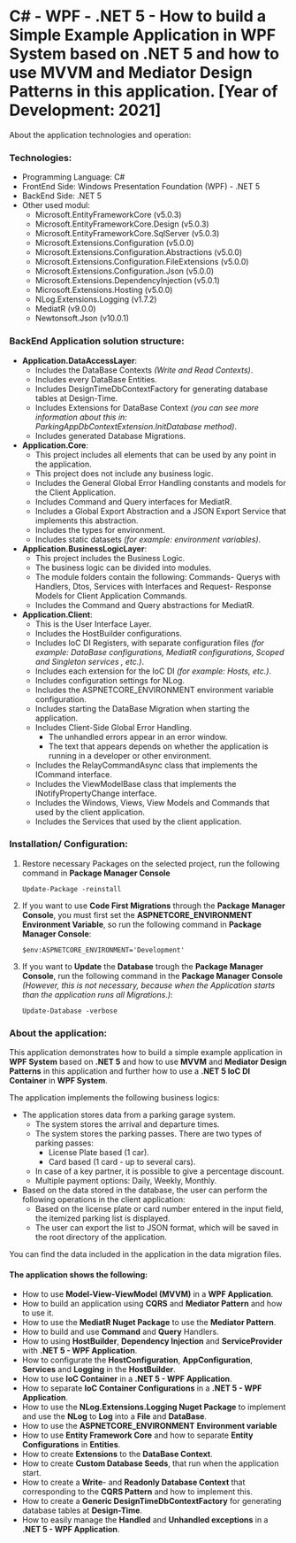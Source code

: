 # C# - WPF - .NET 5 - How to build a Simple Example Application in WPF System based on .NET 5 and how to use MVVM and Mediator Design Patterns in this application. [Year of Development: 2021]

About the application technologies and operation:

### Technologies:

- Programming Language: C#
- FrontEnd Side: Windows Presentation Foundation (WPF) - .NET 5
- BackEnd Side: .NET 5
- Other used modul:
  - Microsoft.EntityFrameworkCore (v5.0.3)
  - Microsoft.EntityFrameworkCore.Design (v5.0.3)
  - Microsoft.EntityFrameworkCore.SqlServer (v5.0.3)
  - Microsoft.Extensions.Configuration (v5.0.0)
  - Microsoft.Extensions.Configuration.Abstractions (v5.0.0)
  - Microsoft.Extensions.Configuration.FileExtensions (v5.0.0)
  - Microsoft.Extensions.Configuration.Json (v5.0.0)
  - Microsoft.Extensions.DependencyInjection (v5.0.1)
  - Microsoft.Extensions.Hosting (v5.0.0)
  - NLog.Extensions.Logging (v1.7.2)
  - MediatR (v9.0.0)
  - Newtonsoft.Json (v10.0.1)

### BackEnd Application solution structure:

- **Application.DataAccessLayer**:
  - Includes the DataBase Contexts _(Write and Read Contexts)_.
  - Includes every DataBase Entities.
  - Includes DesignTimeDbContextFactory for generating database tables at Design-Time.
  - Includes Extensions for DataBase Context _(you can see more information about this in: ParkingAppDbContextExtension.InitDatabase method)_.
  - Includes generated Database Migrations.
- **Application.Core**:
  - This project includes all elements that can be used by any point in the application.
  - This project does not include any business logic.
  - Includes the General Global Error Handling constants and models for the Client Application.
  - Includes Command and Query interfaces for MediatR.
  - Includes a Global Export Abstraction and a JSON Export Service that implements this abstraction.
  - Includes the types for environment.
  - Includes static datasets _(for example: environment variables)_.
- **Application.BusinessLogicLayer**:
  - This project includes the Business Logic.
  - The business logic can be divided into modules.
  - The module folders contain the following: Commands- Querys with Handlers, Dtos, Services with Interfaces and Request- Response Models for Client Application Commands.
  - Includes the Command and Query abstractions for MediatR.
- **Application.Client**:
  - This is the User Interface Layer.
  - Includes the HostBuilder configurations.
  - Includes IoC DI Registers, with separate configuration files _(for example: DataBase configurations, MediatR configurations, Scoped and Singleton services , etc.)_.
  - Includes each extension for the IoC DI _(for example: Hosts, etc.)_.
  - Includes configuration settings for NLog.
  - Includes the ASPNETCORE_ENVIRONMENT environment variable configuration.
  - Includes starting the DataBase Migration when starting the application.
  - Includes Client-Side Global Error Handling.
    - The unhandled errors appear in an error window.
    - The text that appears depends on whether the application is running in a developer or other environment.
  - Includes the RelayCommandAsync class that implements the ICommand interface.
  - Includes the ViewModelBase class that implements the INotifyPropertyChange interface.
  - Includes the Windows, Views, View Models and Commands that used by the client application.
  - Includes the Services that used by the client application.

### Installation/ Configuration:

1. Restore necessary Packages on the selected project, run the following command in **Package Manager Console**

   ```
   Update-Package -reinstall
   ```

2. If you want to use **Code First Migrations** through the **Package Manager Console**, you must first set the **ASPNETCORE_ENVIRONMENT Environment Variable**, so run the following command in **Package Manager Console**:

   ```
   $env:ASPNETCORE_ENVIRONMENT='Development'
   ```

3. If you want to **Update** the **Database** trough the **Package Manager Console**, run the following command in the **Package Manager Console** _(However, this is not necessary, because when the Application starts than the application runs all Migrations.)_:

   ```
   Update-Database -verbose
   ```

### About the application:

This application demonstrates how to build a simple example application in **WPF System** based on **.NET 5** and how to use **MVVM** and **Mediator Design Patterns** in this application and further how to use a **.NET 5 IoC DI Container** in **WPF System**.

The application implements the following business logics:

- The application stores data from a parking garage system.
  - The system stores the arrival and departure times.
  - The system stores the parking passes. There are two types of parking passes:
    - License Plate based (1 car).
    - Card based (1 card - up to several cars).
  - In case of a key partner, it is possible to give a percentage discount.
  - Multiple payment options: Daily, Weekly, Monthly.
- Based on the data stored in the database, the user can perform the following operations in the client application:
  - Based on the license plate or card number entered in the input field, the itemized parking list is displayed.
  - The user can export the list to JSON format, which will be saved in the root directory of the application.

You can find the data included in the application in the data migration files.

#### The application shows the following:

- How to use **Model-View-ViewModel (MVVM)** in a **WPF Application**.
- How to build an application using **CQRS** and **Mediator Pattern** and how to use it.
- How to use the **MediatR Nuget Package** to use the **Mediator Pattern**.
- How to build and use **Command** and **Query** Handlers.
- How to using **HostBuilder**, **Dependency Injection** and **ServiceProvider** with **.NET 5 - WPF Application**.
- How to configurate the **HostConfiguration**, **AppConfiguration**, **Services** and **Logging** in the **HostBuilder**.
- How to use **IoC Container** in a **.NET 5 - WPF Application**.
- How to separate **IoC Container Configurations** in a **.NET 5 - WPF Application**.
- How to use the **NLog.Extensions.Logging Nuget Package** to implement and use the **NLog** to **Log** into a **File** and **DataBase**.
- How to use the **ASPNETCORE_ENVIRONMENT** **Environment variable**
- How to use **Entity Framework Core** and how to separate **Entity Configurations** in **Entities**.
- How to create **Extensions** to the **DataBase Context**.
- How to create **Custom Database Seeds**, that run when the application start.
- How to create a **Write**- and **Readonly Database Context** that corresponding to the **CQRS Pattern** and how to implement this.
- How to create a **Generic DesignTimeDbContextFactory** for generating database tables at **Design-Time**.
- How to easily manage the **Handled** and **Unhandled exceptions** in a **.NET 5 - WPF Application**.
